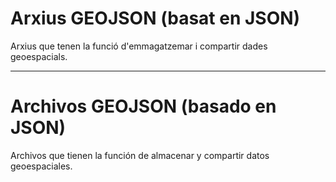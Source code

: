 # Arxius GEOJSON (basat en JSON)
Arxius que tenen la funció d'emmagatzemar i compartir dades geoespacials.
______________________________________________

# Archivos GEOJSON (basado en JSON)
Archivos que tienen la función de almacenar y compartir datos geoespaciales.

